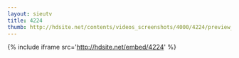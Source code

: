 ```yaml
---
layout: sieutv
title: 4224
thumb: http://hdsite.net/contents/videos_screenshots/4000/4224/preview_360p.mp4.jpg
---
```

{% include iframe src='http://hdsite.net/embed/4224' %}
 

